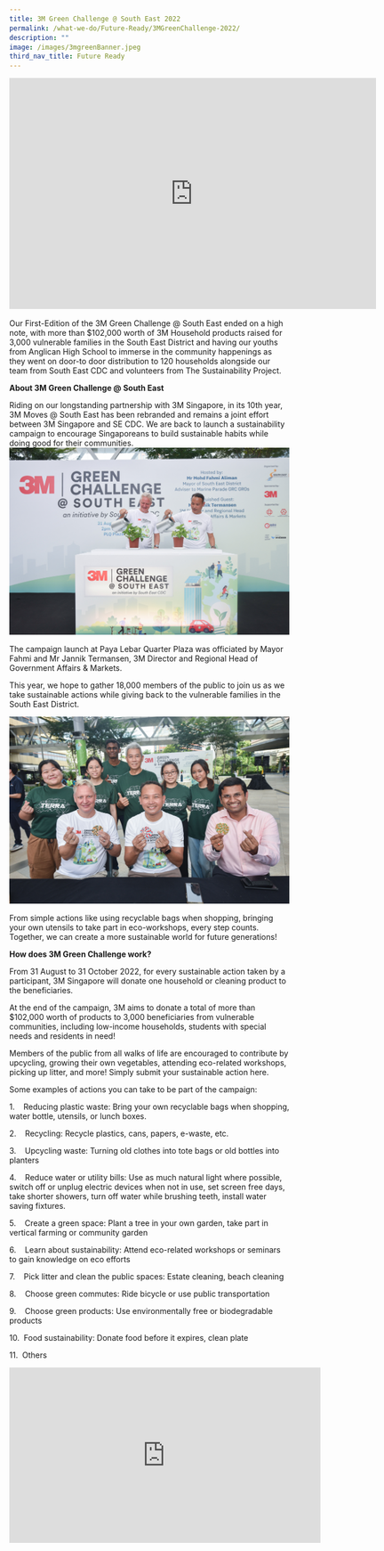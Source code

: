 ```yaml
---
title: 3M Green Challenge @ South East 2022
permalink: /what-we-do/Future-Ready/3MGreenChallenge-2022/
description: ""
image: /images/3mgreenBanner.jpeg
third_nav_title: Future Ready
---
```

<iframe width="660" height="415" src="https://www.youtube.com/embed/aYzxab-PPKU" title="YouTube video player" frameborder="0" allow="accelerometer; autoplay; clipboard-write; encrypted-media; gyroscope; picture-in-picture" allowfullscreen></iframe>

Our First-Edition of the 3M Green Challenge @ South East ended on a high note, with more than $102,000 worth of 3M Household products raised for 3,000 vulnerable families in the South East District and having our youths from Anglican High School to immerse in the community happenings as they went on door-to door distribution to 120 households alongside our team from South East CDC and volunteers from The Sustainability Project.


**About 3M Green Challenge @ South East**

Riding on our longstanding partnership with 3M Singapore, in its 10th year, 3M Moves @ South East has been rebranded and remains a joint effort between 3M Singapore and SE CDC. We are back to launch a sustainability campaign to encourage Singaporeans to build sustainable habits while doing good for their communities.
![](/images/What%20We%20Do/Future%20Ready/DSC_8963.jpg)

The campaign launch at Paya Lebar Quarter Plaza was officiated by Mayor Fahmi and Mr Jannik Termansen, 3M Director and Regional Head of Government Affairs & Markets.

This year, we hope to gather 18,000 members of the public to join us as we take sustainable actions while giving back to the vulnerable families in the South East District.

![](/images/What%20We%20Do/Future%20Ready/DSC_9303.jpg)

From simple actions like using recyclable bags when shopping, bringing your own utensils to take part in eco-workshops, every step counts. Together, we can create a more sustainable world for future generations!

**How does 3M Green Challenge work?**

From 31 August to 31 October 2022, for every sustainable action taken by a participant, 3M Singapore will donate one household or cleaning product to the beneficiaries.

At the end of the campaign, 3M aims to donate a total of more than $102,000 worth of products to 3,000 beneficiaries from vulnerable communities, including low-income households, students with special needs and residents in need!

Members of the public from all walks of life are encouraged to contribute by upcycling, growing their own vegetables, attending eco-related workshops, picking up litter, and more! Simply submit your sustainable action here.

Some examples of actions you can take to be part of the campaign:

1.    Reducing plastic waste: Bring your own recyclable bags when shopping, water bottle, utensils, or lunch boxes.

2.    Recycling: Recycle plastics, cans, papers, e-waste, etc.

3.    Upcycling waste: Turning old clothes into tote bags or old bottles into planters

4.    Reduce water or utility bills: Use as much natural light where possible, switch off or unplug electric devices when not in use, set screen free days, take shorter showers, turn off water while brushing teeth, install water saving fixtures.

5.    Create a green space: Plant a tree in your own garden, take part in vertical farming or community garden

6.    Learn about sustainability: Attend eco-related workshops or seminars to gain knowledge on eco efforts

7.    Pick litter and clean the public spaces: Estate cleaning, beach cleaning

8.    Choose green commutes: Ride bicycle or use public transportation

9.    Choose green products: Use environmentally free or biodegradable products

10.  Food sustainability: Donate food before it expires, clean plate

11.  Others

<div class="bp-youtube">
<iframe width="560" height="315" src="https://www.youtube.com/embed/Fpb5DNZdCUY" title="YouTube video player" frameborder="0" allow="accelerometer; autoplay; clipboard-write; encrypted-media; gyroscope; picture-in-picture" allowfullscreen></iframe>
</div>